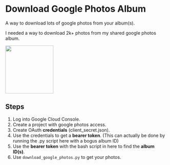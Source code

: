 # Download Google Photos Album

A way to download lots of google photos from your album(s).

I needed a way to download 2k+ photos from my shared google photos album.

<img 
	src="https://external-content.duckduckgo.com/iu/?u=https%3A%2F%2F1000marcas.net%2Fwp-content%2Fuploads%2F2021%2F05%2FGoogle-Photos-logo-720x720.png&f=1&nofb=1&ipt=77e29e8b8ee41eb9b211e055eec6ff6f1eeb11830c1664b1763713285250d14c&ipo=images" height = 150>

## Steps
1. Log into Google Cloud Console.
2. Create a project with google photos access.
3. Create OAuth **credentials** (client_secret.json).
4. Use the credentials to get a **bearer token**. (This can actually be done by running the .py script here with a bogus album ID)
5. Use the **bearer token** with the bash script in here to find the **album ID(s)**.
6. Use `download_google_photos.py` to get your photos.